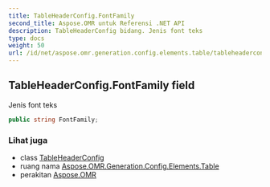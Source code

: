 ```yaml
---
title: TableHeaderConfig.FontFamily
second_title: Aspose.OMR untuk Referensi .NET API
description: TableHeaderConfig bidang. Jenis font teks
type: docs
weight: 50
url: /id/net/aspose.omr.generation.config.elements.table/tableheaderconfig/fontfamily/
---
```

## TableHeaderConfig.FontFamily field

Jenis font teks

```csharp
public string FontFamily;
```

### Lihat juga

* class [TableHeaderConfig](../)
* ruang nama [Aspose.OMR.Generation.Config.Elements.Table](../../tableheaderconfig/)
* perakitan [Aspose.OMR](../../../)


